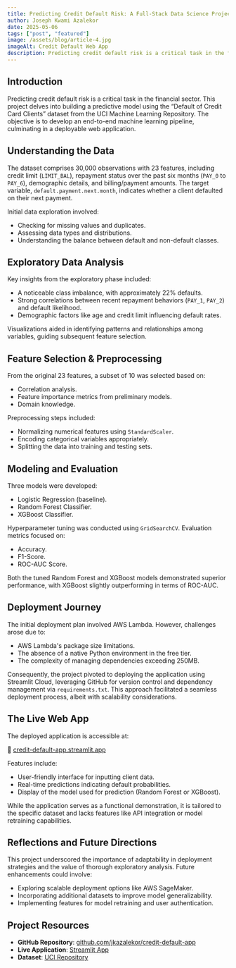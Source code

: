 ```yaml
---
title: Predicting Credit Default Risk: A Full-Stack Data Science Project
author: Joseph Kwami Azalekor
date: 2025-05-06
tags: ["post", "featured"]
image: /assets/blog/article-4.jpg
imageAlt: Credit Default Web App
description: Predicting credit default risk is a critical task in the financial sector. This project delves into building a predictive model using the "Default of Credit Card Clients" dataset from the UCI Machine Learning Repository. The objective is to develop an end-to-end machine learning pipeline, culminating in a deployable web application. 
---
```


## Introduction

Predicting credit default risk is a critical task in the financial sector. This project delves into building a predictive model using the “Default of Credit Card Clients” dataset from the UCI Machine Learning Repository. The objective is to develop an end-to-end machine learning pipeline, culminating in a deployable web application.

## Understanding the Data

The dataset comprises 30,000 observations with 23 features, including credit limit (`LIMIT_BAL`), repayment status over the past six months (`PAY_0` to `PAY_6`), demographic details, and billing/payment amounts. The target variable, `default.payment.next.month`, indicates whether a client defaulted on their next payment.

Initial data exploration involved:

- Checking for missing values and duplicates.
- Assessing data types and distributions.
- Understanding the balance between default and non-default classes.

## Exploratory Data Analysis

Key insights from the exploratory phase included:

- A noticeable class imbalance, with approximately 22% defaults.
- Strong correlations between recent repayment behaviors (`PAY_1`, `PAY_2`) and default likelihood.
- Demographic factors like age and credit limit influencing default rates.

Visualizations aided in identifying patterns and relationships among variables, guiding subsequent feature selection.

## Feature Selection & Preprocessing

From the original 23 features, a subset of 10 was selected based on:

- Correlation analysis.
- Feature importance metrics from preliminary models.
- Domain knowledge.

Preprocessing steps included:

- Normalizing numerical features using `StandardScaler`.
- Encoding categorical variables appropriately.
- Splitting the data into training and testing sets.

## Modeling and Evaluation

Three models were developed:

- Logistic Regression (baseline).
- Random Forest Classifier.
- XGBoost Classifier.

Hyperparameter tuning was conducted using `GridSearchCV`. Evaluation metrics focused on:

- Accuracy.
- F1-Score.
- ROC-AUC Score.

Both the tuned Random Forest and XGBoost models demonstrated superior performance, with XGBoost slightly outperforming in terms of ROC-AUC.

## Deployment Journey

The initial deployment plan involved AWS Lambda. However, challenges arose due to:

- AWS Lambda's package size limitations.
- The absence of a native Python environment in the free tier.
- The complexity of managing dependencies exceeding 250MB.

Consequently, the project pivoted to deploying the application using Streamlit Cloud, leveraging GitHub for version control and dependency management via `requirements.txt`. This approach facilitated a seamless deployment process, albeit with scalability considerations.

## The Live Web App

The deployed application is accessible at:

🔗 [credit-default-app.streamlit.app](https://jkazalekor-credit-default-app.streamlit.app/)

Features include:

- User-friendly interface for inputting client data.
- Real-time predictions indicating default probabilities.
- Display of the model used for prediction (Random Forest or XGBoost).

While the application serves as a functional demonstration, it is tailored to the specific dataset and lacks features like API integration or model retraining capabilities.

## Reflections and Future Directions

This project underscored the importance of adaptability in deployment strategies and the value of thorough exploratory analysis. Future enhancements could involve:

- Exploring scalable deployment options like AWS SageMaker.
- Incorporating additional datasets to improve model generalizability.
- Implementing features for model retraining and user authentication.

## Project Resources

- **GitHub Repository**: [github.com/jkazalekor/credit-default-app](https://github.com/jkazalekor/credit-default-app)
- **Live Application**: [Streamlit App](https://jkazalekor-credit-default-app.streamlit.app/)
- **Dataset**: [UCI Repository](https://archive.ics.uci.edu/dataset/350/default+of+credit+card+clients)
